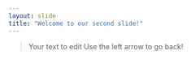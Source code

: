 ```yaml
---
layout: slide
title: "Welcome to our second slide!"
---
```

> Your text to edit
Use the left arrow to go back!

